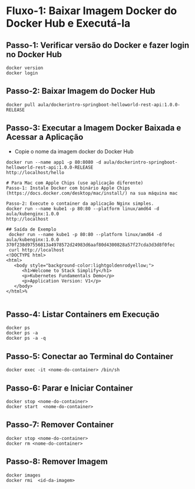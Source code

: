 # Fluxo-1: Baixar Imagem Docker do Docker Hub e Executá-la

## Passo-1: Verificar versão do Docker e fazer login no Docker Hub
```
docker version
docker login
```

## Passo-2: Baixar Imagem do Docker Hub
```
docker pull aula/dockerintro-springboot-helloworld-rest-api:1.0.0-RELEASE
```

## Passo-3: Executar a Imagem Docker Baixada e Acessar a Aplicação
- Copie o nome da imagem docker do Docker Hub
```
docker run --name app1 -p 80:8080 -d aula/dockerintro-springboot-helloworld-rest-api:1.0.0-RELEASE
http://localhost/hello

# Para Mac com Apple Chips (use aplicação diferente)
Passo-1: Instale Docker com binário Apple Chips (https://docs.docker.com/desktop/mac/install/) na sua máquina mac

Passo-2: Execute o container da aplicação Nginx simples. 
docker run --name kube1 -p 80:80 --platform linux/amd64 -d  aula/kubenginx:1.0.0
http://localhost

## Saída de Exemplo
 docker run --name kube1 -p 80:80 --platform linux/amd64 -d  aula/kubenginx:1.0.0
370f238d97556813a4978572d24983d6aaf80d4300828a57f27cda3d3d8f0fec
 curl http://localhost
<!DOCTYPE html>
<html>
   <body style="background-color:lightgoldenrodyellow;">
      <h1>Welcome to Stack Simplify</h1>
      <p>Kubernetes Fundamentals Demo</p>
      <p>Application Version: V1</p>
   </body>
</html>%
 

```

## Passo-4: Listar Containers em Execução
```
docker ps
docker ps -a
docker ps -a -q
```

## Passo-5: Conectar ao Terminal do Container
```
docker exec -it <nome-do-container> /bin/sh
```

## Passo-6: Parar e Iniciar Container 
```
docker stop <nome-do-container>
docker start  <nome-do-container>
```

## Passo-7: Remover Container 
```
docker stop <nome-do-container> 
docker rm <nome-do-container>
```

## Passo-8: Remover Imagem
```
docker images
docker rmi  <id-da-imagem>
```

